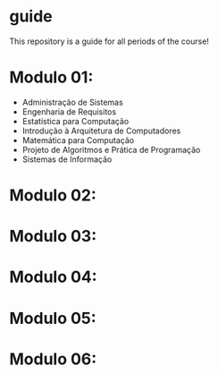 # guide
This repository is a guide for all periods of the course!

# Modulo 01:
- Administração de Sistemas
- Engenharia de Requisitos
- Estatística para Computação
- Introdução à Arquitetura de Computadores
- Matemática para Computação
- Projeto de Algoritmos e Prática de Programação
- Sistemas de Informação

# Modulo 02:
# Modulo 03:
# Modulo 04:
# Modulo 05:
# Modulo 06:

